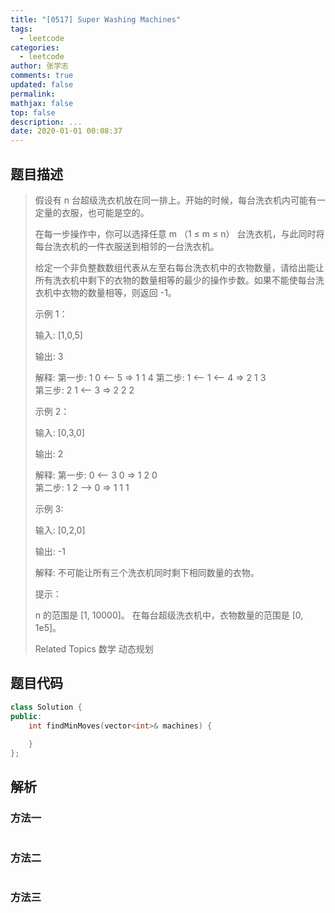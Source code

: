 ```yaml
---
title: "[0517] Super Washing Machines"
tags:
  - leetcode
categories:
  - leetcode
author: 张学志
comments: true
updated: false
permalink:
mathjax: false
top: false
description: ...
date: 2020-01-01 00:08:37
---
```


## 题目描述

> 假设有 n 台超级洗衣机放在同一排上。开始的时候，每台洗衣机内可能有一定量的衣服，也可能是空的。 
> 
> 在每一步操作中，你可以选择任意 m （1 ≤ m ≤ n） 台洗衣机，与此同时将每台洗衣机的一件衣服送到相邻的一台洗衣机。 
> 
> 给定一个非负整数数组代表从左至右每台洗衣机中的衣物数量，请给出能让所有洗衣机中剩下的衣物的数量相等的最少的操作步数。如果不能使每台洗衣机中衣物的数量相等，则返回 -1。 
> 
> 
> 
> 示例 1： 
> 
> 输入: [1,0,5]
> 
> 输出: 3
> 
> 解释: 
> 第一步:    1     0 <-- 5    =>    1     1     4
> 第二步:    1 <-- 1 <-- 4    =>    2     1     3    
> 第三步:    2     1 <-- 3    =>    2     2     2   
> 
> 
> 示例 2： 
> 
> 输入: [0,3,0]
> 
> 输出: 2
> 
> 解释: 
> 第一步:    0 <-- 3     0    =>    1     2     0    
> 第二步:    1     2 --> 0    =>    1     1     1     
> 
> 
> 示例 3: 
> 
> 输入: [0,2,0]
> 
> 输出: -1
> 
> 解释: 
> 不可能让所有三个洗衣机同时剩下相同数量的衣物。
> 
> 
> 
> 
> 提示： 
> 
> 
> n 的范围是 [1, 10000]。 
> 在每台超级洗衣机中，衣物数量的范围是 [0, 1e5]。 
> 
> 
> 
> Related Topics 数学 动态规划

## 题目代码

```cpp
class Solution {
public:
    int findMinMoves(vector<int>& machines) {
        
    }
};
```

## 解析

### 方法一

```cpp

```

### 方法二

```cpp

```

### 方法三

```cpp

```

